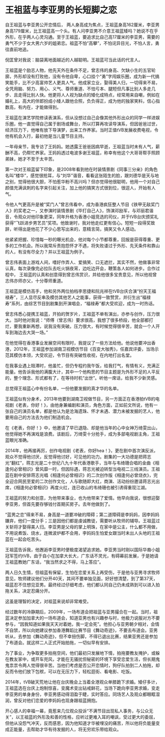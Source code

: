 # 王祖蓝与李亚男的长短脚之恋

自王祖蓝与李亚男公开恋情后， 两人身高成为焦点，王祖蓝身高162厘米，李亚男身高179厘米，比王祖蓝高一个头。有人问李亚男不介意王祖蓝矮吗？她说不在乎外形，在乎两人心灵沟通。至于王祖蓝，要追求比自己高17厘米的李亚男，需要的勇气不少于女大男六岁的姐弟恋。祖蓝不怕“高攀”，不怕诧异目光，不怕人言，勇往直前地追。 

倪匡曾对我说：脑袋离地面越近的人越聪明。王祖蓝可当此话的代言人。 

王祖蓝是个励志人物，他先天外在条件不足，曾志伟的身高、欠缺小生的五官轮廓，外形却没有打败他，没有令他自卑，心口挂个“勇”字闯娱乐圈，成为新一代搞笑能手，比不少高富帅艺人更具人气。他成家立业，娶得美人归，一切得来不易，全凭用脑、努力、用心、义气、尊师重道、不怕亏本、腿短但凡事比别人多走几步、且走得比别人快。他更将人人视为缺点的矮化成特点，经常用来自嘲，例如在婚礼上，高大的伴郎扮成小矮人跟他合照，负负得正，成为他的独家笑料，信心指数高，有内在，才能做得到。 

王祖蓝在演艺学院修读表演系，但从没想过自己会像其他外形出众的同学一样进娱乐圈，他一直觉得自己属于剧场或舞台，所以打算再攻读导演系，但因爸爸过世，经济压力下，他唯有放下导演梦，出来工作养家。当时正值tVB发展收费电视，令他有机会入行，最初他是当儿童节目主持。 

一年母亲节，我专访了王妈妈。她透露王爸爸因病早逝，王祖蓝当时未有人气，薪酬不高，仍帮忙养家。王妈妈透过电波多谢王祖蓝，称幸有他这个大哥哥帮手照顾弟妹，她才不至于太辛苦。 

第一次对王祖蓝留下印象，是2008年看到他在时装情景剧《同事三分亲》的角色名叫“楼华”，感觉很抢耳，与“刘华”谐音，看看这张陌生的脸，跟刘德华是天与地之别，觉得他很大胆，不怕惹华粉不高兴吗？但亦觉得他很聪明，他用一个对自己颜值充满讽刺的名字来引起关注，加上他的搞笑方式很到位，很逗人，开始有人气。 

令他人气更高升是被“奖门人”曾志伟看中，成为香港疯狂整人节目《铁甲无敌奖门人》的奖老之一，又参演时装情景剧《毕打自己人》，饰演邓励军，与邓丽君谐音，令观众对他印象更深，同年升格为香港小姐竞选的司仪，并于tVB台庆颁奖礼获得“飞跃进步男艺员”奖项。他致谢时，我对他走红更有信心。短短一段得奖致辞，听得出是他花了不少心思写出来的，意精言简，搞笑又令人感动。 

他紧紧把握、珍惜每一秒的曝光机会，他对每个小节都尊重，回报是获得尊重、更多的工作机会。所以我常斥责抱怨怀才不遇，将失败诿过于外形、先天条件和靠山的人，有没有尽全力？并以王祖蓝为例子。 

曾志伟表面上游戏人间，嗜好作弄人、爱搞笑、口无遮拦，其实不然，他做事非常认真，每次录像完必拉队去吃火锅夜宵，边吃边开会，鞭策各人如何进步。合作过程中， 王祖蓝的认真和创意得到曾志伟赏识，并给他很多宝贵意见，所以他视曾志伟亦师亦父，十分尊师重道。 

王祖蓝是模仿高手，他和另外两位拍档李思捷和阮兆祥在tVB台庆合演“扮天王福禄寿”，三人显尽反串及模仿其他艺人之能事，获得一致赞赏，并衍生出“福禄寿”系列，由综艺节目到剧集到开演唱会，“福禄寿”都大受欢迎，成为一时热话。 

曾志伟悉心提携王祖蓝，开拍的贺岁片，王祖蓝不单有演出，亦参与创作，压力很大。当时他对我说：“师傅（曾志伟）要求很高，我想了很多桥段，他全部都打烂，要我重新再想，说我没有突破。压力很大，有时候觉得很辛苦，就会一个人开车到海边去大哭一场。” 

在他觉得在香港事业发展空间有限时，我提议了一些方法给他。他说他要冲出香港，2012年，王祖蓝参加湖南卫视模仿节目《百变大咖秀》，任嘉宾评委，当场示范其模仿本领，大受欢迎，令节目有突破性收视，在内地打出名堂。 

在我事业遇上阻滞时，他虽忙，但仍专程约我午饭，给我打气，有情有义，充满正能量。他告诉我他的满腹大计，其中一个他构思的节目主题是为外形不足的人平反的，整个理念、形式都有了，在等待时机“出世”。听他一席话，给我不少新灵感。 

总觉得王祖蓝心中有份名单，一份他要发掘的真才华的名单。 

王祖蓝似有分身术，2013年他要到湖南卫视做节目，另一方面正在香港拍tVB的电视剧《老表，你好！》，由他身兼编剧和演员，角色方面，正如前文所说，他有一张自己的演员名单，都是他认为是沧海遗珠、怀才未遇、潜力未被发掘的艺人，他要用自己的方法去为他们制造机会。 

在《老表，你好！》中，他邀请了早已退隐、却是他当年的心中女神万绮雯出山，他觉得她不再演戏是浪费。该剧后，万绮雯十分抢手，成为多部电视剧主角，王祖蓝眼光准确。 

2014年，他再接再厉，创作电视剧《老表，你好hea！》，更在剧中首次演反派，观众不觉得他讨厌，反觉得他讨好，可见他的功力。剧集的一大功德是把蒋志光“翻红”，蒋志光是二十世纪八九十年代香港歌手，当年与韦绮珊合唱的金曲《相逢何必曾相识》曾风靡一时，但因际遇，蒋志光被迫转型当电视二三线演员。王祖蓝在剧中安排蒋志光唱《相逢何必曾相识》的二次创作版《相逢何必曾烧衣》，完全迎合网民至爱的二次创作文化，人与歌随即大红，商演、活动纷纷邀请蒋志光出席，《相逢何必曾相识》再度火红，连已收山的韦绮珊也被引诱得重现江湖。 

王祖蓝的努力和创意，为他带来事业，也为他带来了爱情。他早向我说，很想迎娶李亚男，但首先要存够钱付首期买房子。去年他做到了。 

“蓝男之恋”得来不易，身高是一道要冲破的障碍；第二道障碍是李妈妈，因李妈妈嫌弃，他们一度分手；三是因他们都是虔诚教徒，需要听从牧师的辅导。王祖蓝过关斩将才娶得美人归。李亚男是父母的掌上明珠，在家中是公主，什么都不用做，不用说煮饭、烧水，连微波炉都不会用，李妈妈生怕爱女跟当时未出人头地的王祖蓝在一起会吃苦头。 

王祖蓝告诉我，他邂逅李亚男时便极度渴望追求她。李亚男当时刚以国际华裔小姐冠军签约tVB，由于自小在加拿大长大，广东话不灵光，有碍幕前发展，于是她请王祖蓝教她广东话，“我当然求之不得，马上答应”。 

两人日久生情，但祖蓝有保留，生怕在恋爱关系上再受伤，于是他与亚男寻求牧师意见，牧师建议他们分开40天，其间不要单独见面，好好想清楚，到了第37天，祖蓝忍不住想见亚男。最终经过仔细考虑，他们都认同自己仍未成熟到可以进入拍拖关系，决定忍痛分开。 

这虽是理智的决定，对祖蓝来说却非常难受。 

经过数年的冷静期后，2009年，一场布道会把祖蓝与亚男撮合在一起。当时，祖蓝决定参加加拿大的一场布道会，知道亚男也有兴趣参与时，他极力说服对方不要参与，“因我知道如果我天天对着她，我一定会死”。他担心与亚男朝夕相对，会情不自禁，所以向她建议参加香港舞蹈比赛节目《舞动奇迹》，不要去布道会。亚男听从，去参加《舞动奇迹》，但不幸扭伤脚，不得已退出比赛，结果亚男还是参加了布道会。就这样二人正式开始拍拖，一切似早有安排。 

为了事业，为争取更多拍拖空间，他们最初只发展地下情，拍拖要教友掩护，或躲在教友家中，或开车兜风，才能在无骚扰但秘密的环境下享受恋爱生活，但长期鬼鬼祟祟令两人觉得很辛苦。当他们考虑是否公开恋情时，狗仔队拍到二人拍拖，却反而令他们放下包袱，可以在无压力下，轻松逛街、看电影、吃饭。 

2014年，tVB破天荒地让他在台庆晚会上当着全港观众单膝跪下求婚。矮仔多计，王祖蓝选在台庆上炮制惊喜，变魔术变出钻戒鲜花，当场下跪向李亚男求婚，变走李亚男的单身身份，李亚男感动得泪盈于睫，实时答应。同场艺人及观众都眼眶湿润，曾反对他们恋爱的李妈妈也现身跟祖蓝拥抱。 

开心感人的幸福一幕，竟惹来几位观众投诉“不满节目出现私人事务，与公众无关”，以王祖蓝的外形及和善的性格，应听过更难入耳的嘲讽，受过更大的委屈，但他从没怨气冲天，反而感恩，因为他知道才华被埋没的痛苦，所以他将负能量变成正能量，去帮助才华有待发掘的人，将无穷欢乐带给观众。